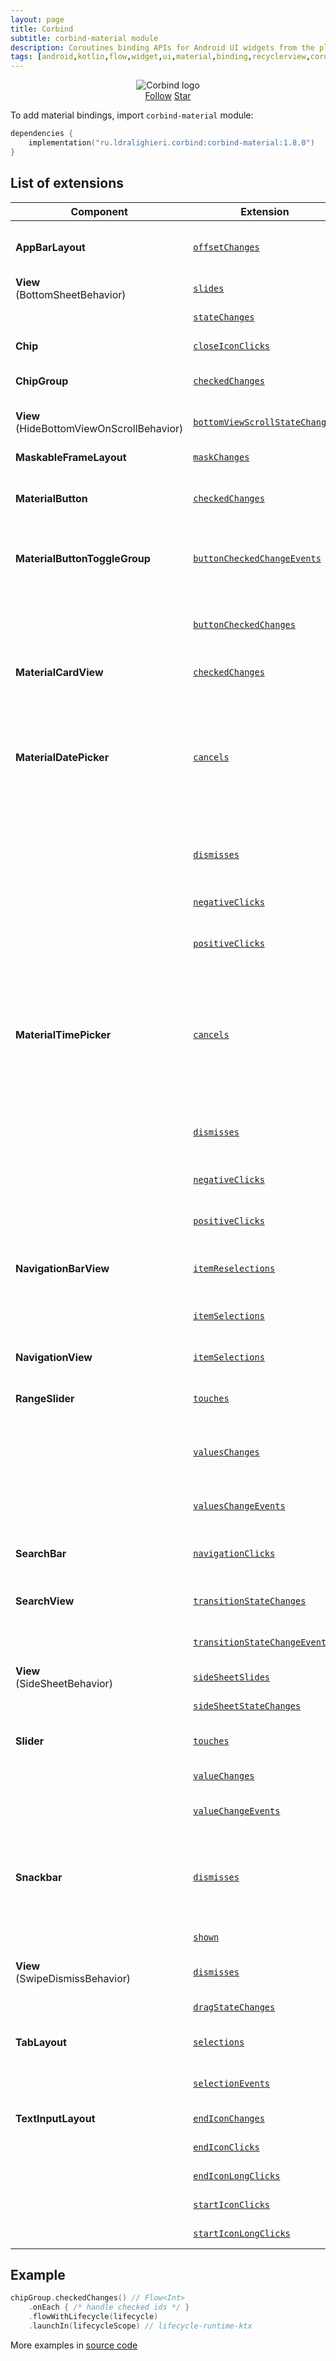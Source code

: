 ```yaml
---
layout: page
title: Corbind
subtitle: corbind-material module
description: Coroutines binding APIs for Android UI widgets from the platform and support libraries. Material bindings.
tags: [android,kotlin,flow,widget,ui,material,binding,recyclerview,coroutines,kotlin-extensions,kotlin-library,android-library,fragment,viewpager,activity,drawerlayout,appcompat,kotlin-coroutines,swiperefreshlayout,android-ui-widgets]
---
```


<div style="text-align: center">
    <img src="https://ldralighieri.github.io/Corbind/img/corbind.svg" alt="Corbind logo"/>
</div>

<script async defer src="https://buttons.github.io/buttons.js"></script>
<div style="text-align: center">
  <a class="github-button" href="https://github.com/LDRAlighieri" data-size="large" aria-label="Follow @LDRAlighieri on GitHub">Follow</a>
  <a class="github-button" href="https://github.com/LDRAlighieri/Corbind" data-icon="octicon-star" data-size="large" aria-label="Star LDRAlighieri/Corbind on GitHub">Star</a>
</div>

To add material bindings, import `corbind-material` module:

```kotlin
dependencies {
    implementation("ru.ldralighieri.corbind:corbind-material:1.8.0")
}
```

## List of extensions

Component | Extension | Description
--|---|--
**AppBarLayout** | [`offsetChanges`][AppBarLayout_offsetChanges] | Called when the AppBarLayout's layout offset has been changed
**View**<br>(BottomSheetBehavior) | [`slides`][BottomSheetBehavior_slides] | Called when the bottom sheet is being dragged.
                                  | [`stateChanges`][BottomSheetBehavior_stateChanges] | Called when the bottom sheet changes its state.
**Chip** | [`closeIconClicks`][Chip_closeIconClicks] | Called when the chip’s close icon is clicked.
**ChipGroup** | [`checkedChanges`][ChipGroup_checkedChanges] | Called when the checked chips are changed.
**View**<br>(HideBottomViewOnScrollBehavior) | [`bottomViewScrollStateChanges`][HideBottomViewOnScrollBehavior_bottomViewScrollStateChanges] | Called when the bottom view changes its scrolled state.
**MaskableFrameLayout** | [`maskChanges`][MaskableFrameLayout_maskChanges] | Called when changes in a mask's RectF occur.
**MaterialButton** | [`checkedChanges`][MaterialButton_checkedChanges] | Called when the checked state of a MaterialButton has changed.
**MaterialButtonToggleGroup** | [`buttonCheckedChangeEvents`][MaterialButtonToggleGroup_buttonCheckedChangeEvents] | Called when a `MaterialButton` in this group is checked or unchecked (only *not* in single selection mode).
                              | [`buttonCheckedChanges`][MaterialButtonToggleGroup_buttonCheckedChanges] | Called when a `MaterialButton` in this group is checked (only in single selection mode).
**MaterialCardView** | [`checkedChanges`][MaterialCardView_checkedChanges] | Called when the card checked state changes.
**MaterialDatePicker** | [`cancels`][MaterialDatePicker_cancels] | Called when the user cancels the date picker via back button or a touch outside the view. It is not called when the user clicks the cancel button. To add a listener for use when the user clicks the cancel button, use `negativeClicks` extension.
                       | [`dismisses`][MaterialDatePicker_dismisses] | Called whenever the date picker is dismissed, no matter how it is dismissed.
                       | [`negativeClicks`][MaterialDatePicker_negativeClicks] | Called when the user clicks the date picker cancel button.
                       | [`positiveClicks`][MaterialDatePicker_positiveClicks] | Called when the user confirms a valid selection of the date.
**MaterialTimePicker** | [`cancels`][MaterialTimePicker_cancels] | Called when the user cancels the time picker via back button or a touch outside the view. It is not called when the user clicks the cancel button. To add a listener for use when the user clicks the cancel button, use `negativeClicks` extension.
                       | [`dismisses`][MaterialTimePicker_dismisses] | Called whenever the time picker is dismissed, no matter how it is dismissed.
                       | [`negativeClicks`][MaterialTimePicker_negativeClicks] | Called when the user clicks the time picker cancel button.
                       | [`positiveClicks`][MaterialTimePicker_positiveClicks] | Called when the user confirms a valid selection of the time.
**NavigationBarView** | [`itemReselections`][NavigationBarView_itemReselections] | Called when the currently selected navigation item is reselected.
                         | [`itemSelections`][NavigationBarView_itemSelections] | Called when a navigation item is selected.
**NavigationView** | [`itemSelections`][NavigationView_itemSelections] | Called when an item in the navigation menu is selected.
**RangeSlider** | [`touches`][RangeSlider_touches] | Called when a range slider's touch event is being started/stopped.
                | [`valuesChanges`][RangeSlider_valuesChanges] | Called a range slider's value is changed. This is called for all existing values to check all the current values use.
                | [`valuesChangeEvents`][RangeSlider_valuesChangeEvents] | A more advanced version of the `valuesChanges`.
**SearchBar** | [`navigationClicks`][SearchBar_navigationClicks] | Called whenever the user clicks the navigation button at the start of the searchbar.
**SearchView** | [`transitionStateChanges`][SearchView_transitionStateChanges] | Called when the given `SearchView's` transition state has changed.
            | [`transitionStateChangeEvents`][SearchView_transitionStateChangeEvents] | A more advanced version of the `transitionStateChanges`.
**View**<br>(SideSheetBehavior) | [`sideSheetSlides`][SideSheetBehavior_sideSheetSlides] | Called when the side sheet is being dragged.
                                | [`sideSheetStateChanges`][SideSheetBehavior_sideSheetStateChanges] | Called when the side sheet changes its state.
**Slider** | [`touches`][Slider_touches] | Called when a slider's touch event is being started/stopped.
           | [`valueChanges`][Slider_valueChanges] | Called a slider's value is changed.
           | [`valueChangeEvents`][Slider_valueChangeEvents] | A more advanced version of the `valueChanges`.
**Snackbar** | [`dismisses`][Snackbar_dismisses] | Called when the given Snackbar has been dismissed, either through a time-out, having been manually dismissed, or an action being clicked.
             | [`shown`][Snackbar_shown] | Called when the given Snackbar is visible.
**View**<br>(SwipeDismissBehavior) | [`dismisses`][SwipeDismissBehavior_dismisses] | Called when view has been dismissed via swiping.
             | [`dragStateChanges`][SwipeDismissBehavior_dragStateChanges] | Called when the drag state has changed.
**TabLayout** | [`selections`][TabLayout_selections] | Called when a tab enters the selected state.
              | [`selectionEvents`][TabLayout_selectionEvents] | A more advanced version of the `selections`.
**TextInputLayout** | [`endIconChanges`][TextInputLayout_endIconChanges] | Called when the end icon changes.
                    | [`endIconClicks`][TextInputLayout_endIconClicks] | Called when the end icon is clicked.
                    | [`endIconLongClicks`][TextInputLayout_endIconLongClicks] | Called when the end icon is long clicked.
                    | [`startIconClicks`][TextInputLayout_startIconClicks] | Called when the start icon is clicked.
                    | [`startIconLongClicks`][TextInputLayout_startIconLongClicks] | Called when the start icon is long clicked.


## Example

```kotlin
chipGroup.checkedChanges() // Flow<Int>
    .onEach { /* handle checked ids */ }
    .flowWithLifecycle(lifecycle)
    .launchIn(lifecycleScope) // lifecycle-runtime-ktx
```

More examples in [source code][source]

[source]: https://github.com/LDRAlighieri/Corbind/tree/master/corbind-material

[AppBarLayout_offsetChanges]: https://github.com/LDRAlighieri/Corbind/blob/master/corbind-material/src/main/kotlin/ru/ldralighieri/corbind/material/AppBarLayoutOffsetChanges.kt
[BottomSheetBehavior_slides]: https://github.com/LDRAlighieri/Corbind/blob/master/corbind-material/src/main/kotlin/ru/ldralighieri/corbind/material/BottomSheetBehaviorSlides.kt
[BottomSheetBehavior_stateChanges]: https://github.com/LDRAlighieri/Corbind/blob/master/corbind-material/src/main/kotlin/ru/ldralighieri/corbind/material/BottomSheetBehaviorStateChanges.kt
[Chip_closeIconClicks]: https://github.com/LDRAlighieri/Corbind/blob/master/corbind-material/src/main/kotlin/ru/ldralighieri/corbind/material/ChipCloseIconClicks.kt
[ChipGroup_checkedChanges]: https://github.com/LDRAlighieri/Corbind/blob/master/corbind-material/src/main/kotlin/ru/ldralighieri/corbind/material/ChipGroupCheckedChanges.kt
[HideBottomViewOnScrollBehavior_bottomViewScrollStateChanges]: https://github.com/LDRAlighieri/Corbind/blob/master/corbind-material/src/main/kotlin/ru/ldralighieri/corbind/material/HideBottomViewOnScrollBehaviorScrollStateChanges.kt
[MaskableFrameLayout_maskChanges]: https://github.com/LDRAlighieri/Corbind/blob/master/corbind-material/src/main/kotlin/ru/ldralighieri/corbind/material/MaskableFrameLayoutMaskChanges.kt
[MaterialButton_checkedChanges]: https://github.com/LDRAlighieri/Corbind/blob/master/corbind-material/src/main/kotlin/ru/ldralighieri/corbind/material/MaterialButtonCheckedChanges.kt
[MaterialButtonToggleGroup_buttonCheckedChangeEvents]: https://github.com/LDRAlighieri/Corbind/blob/master/corbind-material/src/main/kotlin/ru/ldralighieri/corbind/material/MaterialButtonToggleGroupCheckedChangeEvents.kt
[MaterialButtonToggleGroup_buttonCheckedChanges]: https://github.com/LDRAlighieri/Corbind/blob/master/corbind-material/src/main/kotlin/ru/ldralighieri/corbind/material/MaterialButtonToggleGroupCheckedChanges.kt
[MaterialCardView_checkedChanges]: https://github.com/LDRAlighieri/Corbind/blob/master/corbind-material/src/main/kotlin/ru/ldralighieri/corbind/material/MaterialCardViewCheckedChanges.kt
[MaterialDatePicker_cancels]: https://github.com/LDRAlighieri/Corbind/blob/master/corbind-material/src/main/kotlin/ru/ldralighieri/corbind/material/MaterialDatePickerCancels.kt
[MaterialDatePicker_dismisses]: https://github.com/LDRAlighieri/Corbind/blob/master/corbind-material/src/main/kotlin/ru/ldralighieri/corbind/material/MaterialDatePickerDismisses.kt
[MaterialDatePicker_negativeClicks]: https://github.com/LDRAlighieri/Corbind/blob/master/corbind-material/src/main/kotlin/ru/ldralighieri/corbind/material/MaterialDatePickerNegativeClicks.kt
[MaterialDatePicker_positiveClicks]: https://github.com/LDRAlighieri/Corbind/blob/master/corbind-material/src/main/kotlin/ru/ldralighieri/corbind/material/MaterialDatePickerPositiveClicks.kt
[MaterialTimePicker_cancels]: https://github.com/LDRAlighieri/Corbind/blob/master/corbind-material/src/main/kotlin/ru/ldralighieri/corbind/material/MaterialTimePickerCancels.kt
[MaterialTimePicker_dismisses]: https://github.com/LDRAlighieri/Corbind/blob/master/corbind-material/src/main/kotlin/ru/ldralighieri/corbind/material/MaterialTimePickerDismisses.kt
[MaterialTimePicker_negativeClicks]: https://github.com/LDRAlighieri/Corbind/blob/master/corbind-material/src/main/kotlin/ru/ldralighieri/corbind/material/MaterialTimePickerNegativeClicks.kt
[MaterialTimePicker_positiveClicks]: https://github.com/LDRAlighieri/Corbind/blob/master/corbind-material/src/main/kotlin/ru/ldralighieri/corbind/material/MaterialTimePickerPositiveClicks.kt
[NavigationBarView_itemReselections]: https://github.com/LDRAlighieri/Corbind/blob/master/corbind-material/src/main/kotlin/ru/ldralighieri/corbind/material/NavigationBarViewItemReselections.kt
[NavigationBarView_itemSelections]: https://github.com/LDRAlighieri/Corbind/blob/master/corbind-material/src/main/kotlin/ru/ldralighieri/corbind/material/NavigationBarViewItemSelections.kt
[NavigationView_itemSelections]: https://github.com/LDRAlighieri/Corbind/blob/master/corbind-material/src/main/kotlin/ru/ldralighieri/corbind/material/NavigationViewItemSelections.kt
[RangeSlider_touches]: https://github.com/LDRAlighieri/Corbind/blob/master/corbind-material/src/main/kotlin/ru/ldralighieri/corbind/material/RangeSliderTouches.kt
[RangeSlider_valuesChanges]: https://github.com/LDRAlighieri/Corbind/blob/master/corbind-material/src/main/kotlin/ru/ldralighieri/corbind/material/RangeSliderValuesChanges.kt
[RangeSlider_valuesChangeEvents]: https://github.com/LDRAlighieri/Corbind/blob/master/corbind-material/src/main/kotlin/ru/ldralighieri/corbind/material/RangeSliderValuesChangeEvents.kt
[SearchBar_navigationClicks]: https://github.com/LDRAlighieri/Corbind/blob/master/corbind-material/src/main/kotlin/ru/ldralighieri/corbind/material/SearchBarNavigationClicks.kt
[SearchView_transitionStateChanges]: https://github.com/LDRAlighieri/Corbind/blob/master/corbind-material/src/main/kotlin/ru/ldralighieri/corbind/material/SearchViewTransitionStateChanges.kt
[SearchView_transitionStateChangeEvents]: https://github.com/LDRAlighieri/Corbind/blob/master/corbind-material/src/main/kotlin/ru/ldralighieri/corbind/material/SearchViewTransitionStateChangeEvents.kt
[SideSheetBehavior_sideSheetSlides]: https://github.com/LDRAlighieri/Corbind/blob/master/corbind-material/src/main/kotlin/ru/ldralighieri/corbind/material/SideSheetBehaviorSlides.kt
[SideSheetBehavior_sideSheetStateChanges]: https://github.com/LDRAlighieri/Corbind/blob/master/corbind-material/src/main/kotlin/ru/ldralighieri/corbind/material/SideSheetBehaviorStateChanges.kt
[Slider_touches]: https://github.com/LDRAlighieri/Corbind/blob/master/corbind-material/src/main/kotlin/ru/ldralighieri/corbind/material/SliderTouches.kt
[Slider_valueChanges]: https://github.com/LDRAlighieri/Corbind/blob/master/corbind-material/src/main/kotlin/ru/ldralighieri/corbind/material/SliderValueChanges.kt
[Slider_valueChangeEvents]: https://github.com/LDRAlighieri/Corbind/blob/master/corbind-material/src/main/kotlin/ru/ldralighieri/corbind/material/SliderValueChangeEvents.kt
[Snackbar_dismisses]: https://github.com/LDRAlighieri/Corbind/blob/master/corbind-material/src/main/kotlin/ru/ldralighieri/corbind/material/SnackbarDismisses.kt
[Snackbar_shown]: https://github.com/LDRAlighieri/Corbind/blob/master/corbind-material/src/main/kotlin/ru/ldralighieri/corbind/material/SnackbarShown.kt
[SwipeDismissBehavior_dismisses]: https://github.com/LDRAlighieri/Corbind/blob/master/corbind-material/src/main/kotlin/ru/ldralighieri/corbind/material/SwipeDismissBehaviorDesmisses.kt
[SwipeDismissBehavior_dragStateChanges]: https://github.com/LDRAlighieri/Corbind/blob/master/corbind-material/src/main/kotlin/ru/ldralighieri/corbind/material/SwipeDismissBehaviorDragStateChanges.kt
[TabLayout_selections]: https://github.com/LDRAlighieri/Corbind/blob/master/corbind-material/src/main/kotlin/ru/ldralighieri/corbind/material/TabLayoutSelections.kt
[TabLayout_selectionEvents]: https://github.com/LDRAlighieri/Corbind/blob/master/corbind-material/src/main/kotlin/ru/ldralighieri/corbind/material/TabLayoutSelectionEvents.kt
[TextInputLayout_endIconChanges]: https://github.com/LDRAlighieri/Corbind/blob/master/corbind-material/src/main/kotlin/ru/ldralighieri/corbind/material/TextInputLayoutEndIconChanges.kt
[TextInputLayout_endIconClicks]: https://github.com/LDRAlighieri/Corbind/blob/master/corbind-material/src/main/kotlin/ru/ldralighieri/corbind/material/TextInputLayoutEndIconClicks.kt
[TextInputLayout_endIconLongClicks]: https://github.com/LDRAlighieri/Corbind/blob/master/corbind-material/src/main/kotlin/ru/ldralighieri/corbind/material/TextInputLayoutEndIconLongClicks.kt
[TextInputLayout_startIconClicks]: https://github.com/LDRAlighieri/Corbind/blob/master/corbind-material/src/main/kotlin/ru/ldralighieri/corbind/material/TextInputLayoutStartIconClicks.kt
[TextInputLayout_startIconLongClicks]: https://github.com/LDRAlighieri/Corbind/blob/master/corbind-material/src/main/kotlin/ru/ldralighieri/corbind/material/TextInputLayoutStartIconLongClicks.kt

